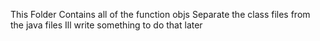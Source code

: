 This Folder Contains all of the function objs
Separate the class files from the java files Ill write something to do that later
